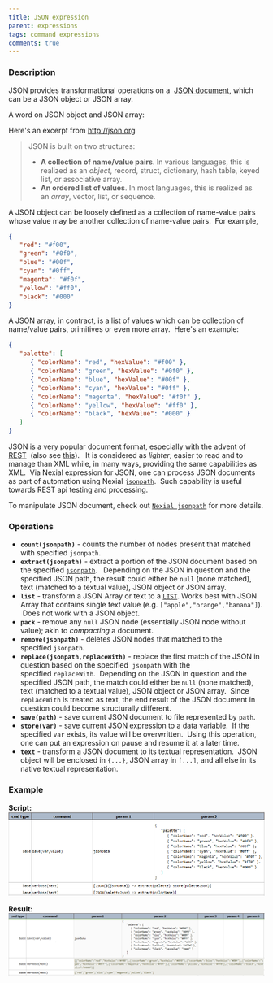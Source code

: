 ```yaml
---
title: JSON expression
parent: expressions
tags: command expressions
comments: true
---
```



### Description
JSON provides transformational operations on a 
<a href="http://json.org/" class="external-link" target="_nexial_external">JSON document</a>, which can be a JSON 
object or JSON array.

A word on JSON object and JSON array:

Here's an excerpt from <a href="http://json.org/" class="external-link" target="_nexial_external">http://json.org</a>

> JSON is built on two structures:
> 
> -  **A collection of name/value pairs**. In various languages, this is realized as an _object_, record, struct, 
     dictionary, hash table, keyed list, or associative array.
> -  **An ordered list of values**. In most languages, this is realized as an _array_, vector, list, or sequence.

A JSON object can be loosely defined as a collection of name-value pairs whose value may be another collection of 
name-value pairs.  For example,
```json
{  
   "red": "#f00",  
   "green": "#0f0",  
   "blue": "#00f",  
   "cyan": "#0ff",  
   "magenta": "#f0f",  
   "yellow": "#ff0",  
   "black": "#000"  
}
```

A JSON array, in contract, is a list of values which can be collection of name/value pairs, primitives or even more 
array.  Here's an example:
```json
{  
   "palette": [  
      { "colorName": "red", "hexValue": "#f00" },  
      { "colorName": "green", "hexValue": "#0f0" },  
      { "colorName": "blue", "hexValue": "#00f" },  
      { "colorName": "cyan", "hexValue": "#0ff" },  
      { "colorName": "magenta", "hexValue": "#f0f" },  
      { "colorName": "yellow", "hexValue": "#ff0" },  
      { "colorName": "black", "hexValue": "#000" }  
   ]  
}
```
JSON is a very popular document format, especially with the advent of 
<a href="https://en.wikipedia.org/wiki/Representational_state_transfer" class="external-link" target="_nexial_target">REST</a> 
(also see <a href="http://www.restapitutorial.com/lessons/whatisrest" class="external-link" target="_nexial_target">this</a>).  
It is considered as _lighter_, easier to read and to manage than XML while, in many ways, providing the same 
capabilities as XML.  Via Nexial expression for JSON, one can process JSON documents as part of automation using Nexial [`jsonpath`](../jsonpath).  Such capability is useful towards REST api testing and processing.

To manipulate JSON document, check out [`Nexial jsonpath`](../jsonpath) for more details.


### Operations
- **`count(jsonpath)`** \- counts the number of nodes present that matched with specified `jsonpath`.
- **`extract(jsonpath)`** \- extract a portion of the JSON document based on the specified [`jsonpath`](../jsonpath).  
  Depending on the JSON in question and the specified JSON path, the result could either be `null` (none matched), 
  text (matched to a textual value), JSON object or JSON array.
- **`list`** \- transform a JSON Array or text to a [`LIST`](LISTexpression). Works best with JSON Array that contains 
  single text value (e.g. `["apple","orange","banana"]`).  Does not work with a JSON object.
- **`pack`** \- remove any `null` JSON node (essentially JSON node without value); akin to _compacting_ a document.
- **`remove(jsonpath)`** \- deletes JSON nodes that matched to the specified `jsonpath`.
- **`replace(jsonpath,replaceWith)`** \- replace the first match of the JSON in question based on the specified 
  `jsonpath` with the specified `replaceWith`.  Depending on the JSON in question and the specified JSON path, the 
  match could either be `null` (none matched), text (matched to a textual value), JSON object or JSON array.  Since 
  `replaceWith` is treated as text, the end result of the JSON document in question could become structurally different. 
- **`save(path)`** \- save current JSON document to file represented by `path`.
- **`store(var)`** \- save current JSON expression to a data variable.  If the specified `var` exists, its value will 
  be overwritten.  Using this operation, one can put an expression on pause and resume it at a later time.
- **`text`** \- transform a JSON document to its textual representation.  JSON object will be enclosed in `{...}`, 
  JSON array in `[...]`, and all else in its native textual representation.


### Example
**Script:**<br/>
![script](image/JSONexpression_01.png)

**Result:**<br/>
![output](image/JSONexpression_02.png)

